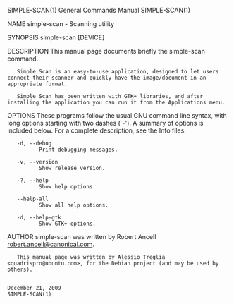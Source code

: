 SIMPLE-SCAN(1)                                                                           General Commands Manual                                                                           SIMPLE-SCAN(1)

NAME
       simple-scan - Scanning utility

SYNOPSIS
       simple-scan [DEVICE]

DESCRIPTION
       This manual page documents briefly the simple-scan command.

       Simple Scan is an easy-to-use application, designed to let users connect their scanner and quickly have the image/document in an appropriate format.

       Simple Scan has been written with GTK+ libraries, and after installing the application you can run it from the Applications menu.

OPTIONS
       These  programs  follow  the  usual  GNU command line syntax, with long options starting with two dashes (`-').  A summary of options is included below.  For a complete description, see the Info
       files.

       -d, --debug
              Print debugging messages.

       -v, --version
              Show release version.

       -?, --help
              Show help options.

       --help-all
              Show all help options.

       -d, --help-gtk
              Show GTK+ options.

AUTHOR
       simple-scan was written by Robert Ancell <robert.ancell@canonical.com>.

       This manual page was written by Alessio Treglia <quadrispro@ubuntu.com>, for the Debian project (and may be used by others).

                                                                                            December 21, 2009                                                                              SIMPLE-SCAN(1)
